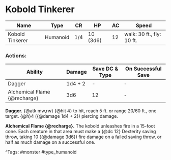 # Kobold Tinkerer

| Name | Type | CR | HP | AC | Speed |
|------|------|----|----|----|-------|
| Kobold Tinkerer | Humanoid | 1/4 | 10 (3d6) | 12 | walk: 30 ft., fly: 10 ft. |

### Actions:

| Ability | Damage | Save DC & Type | On Successful Save |
|---------|--------|----------------|--------------------|
| Dagger | 1d4 + 2 | - | - |
| Alchemical Flame {@recharge} | 3d6 | 12 | - |


**Dagger.** {@atk mw,rw} {@hit 4} to hit, reach 5 ft. or range 20/60 ft., one target. {@h}4 ({@damage 1d4 + 2}) piercing damage.

**Alchemical Flame {@recharge}.** The kobold unleashes fire in a 15-foot cone. Each creature in that area must make a {@dc 12} Dexterity saving throw, taking 10 ({@damage 3d6}) fire damage on a failed saving throw, or half as much damage on a successful one.

^Tags: #monster #type_humanoid